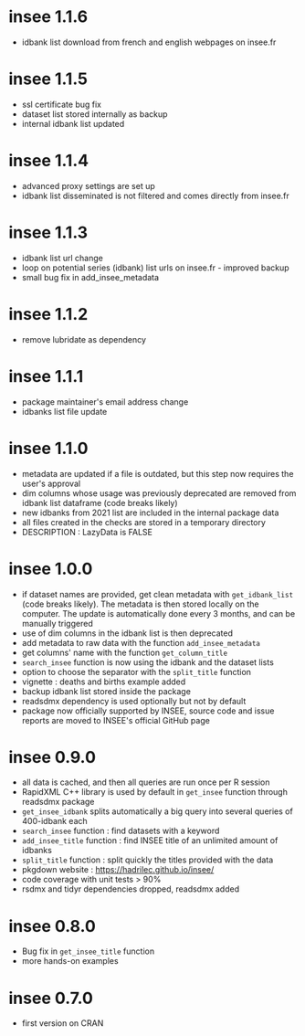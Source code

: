 # insee 1.1.6
* idbank list download from french and english webpages on insee.fr

# insee 1.1.5

* ssl certificate bug fix
* dataset list stored internally as backup
* internal idbank list updated

# insee 1.1.4

* advanced proxy settings are set up
* idbank list disseminated is not filtered and comes directly from insee.fr

# insee 1.1.3

* idbank list url change
* loop on potential series (idbank) list urls on insee.fr - improved backup
* small bug fix in add_insee_metadata

# insee 1.1.2

* remove lubridate as dependency

# insee 1.1.1

* package maintainer's email address change
* idbanks list file update

# insee 1.1.0

* metadata are updated if a file is outdated, but this step now requires the user's approval
* dim columns whose usage was previously deprecated are removed from idbank list dataframe (code breaks likely) 
* new idbanks from 2021 list are included in the internal package data
* all files created in the checks are stored in a temporary directory
* DESCRIPTION : LazyData is FALSE

# insee 1.0.0

* if dataset names are provided, get clean metadata with `get_idbank_list` (code breaks likely). The metadata is then stored locally on the computer. The update is automatically done every 3 months, and can be manually triggered
* use of dim columns in the idbank list is then deprecated
* add metadata to raw data with the function `add_insee_metadata`
* get columns' name with the function `get_column_title`
* `search_insee` function is now using the idbank and the dataset lists
* option to choose the separator with the `split_title` function
* vignette : deaths and births example added
* backup idbank list stored inside the package
* readsdmx dependency is used optionally but not by default
* package now officially supported by INSEE, source code and issue reports are moved to INSEE's official GitHub page

# insee 0.9.0

* all data is cached, and then all queries are run once per R session
* RapidXML C++ library is used by default in `get_insee` function through readsdmx package
* `get_insee_idbank` splits automatically a big query into several queries of 400-idbank each
* `search_insee` function : find datasets with a keyword
* `add_insee_title` function : find INSEE title of an unlimited amount of idbanks
* `split_title` function : split quickly the titles provided with the data
* pkgdown website : https://hadrilec.github.io/insee/
* code coverage with unit tests > 90%
* rsdmx and tidyr dependencies dropped, readsdmx added

# insee 0.8.0

* Bug fix in `get_insee_title` function
* more hands-on examples 

# insee 0.7.0

* first version on CRAN
